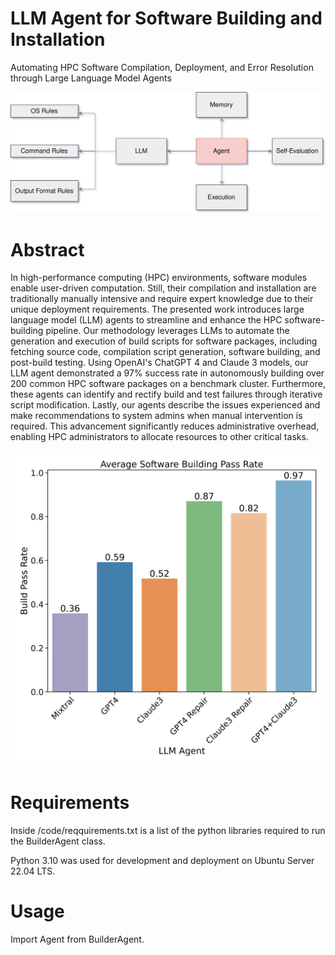 # LLM Agent for Software Building and Installation
Automating HPC Software Compilation, Deployment, and Error Resolution  through Large Language Model Agents

![Logo](images/Agent_architecture.svg)

# Abstract
In high-performance computing (HPC) environments, software modules enable user-driven computation. Still, their compilation and installation are traditionally manually intensive and require expert knowledge due to their unique deployment requirements. The presented work introduces large language model (LLM) agents to streamline and enhance the HPC software-building pipeline. Our methodology leverages LLMs to automate the generation and execution of build scripts for software packages, including fetching source code, compilation script generation, software building, and post-build testing. Using OpenAI's ChatGPT 4 and Claude 3 models, our LLM agent demonstrated a 97% success rate in autonomously building over 200 common HPC software packages on a benchmark cluster. Furthermore, these agents can identify and rectify build and test failures through iterative script modification. Lastly, our agents describe the issues experienced and make recommendations to system admins when manual intervention is required. This advancement significantly reduces administrative overhead, enabling HPC administrators to allocate resources to other critical tasks.

![Logo](images/LLM_Agent_Software_Building_Pass_Rates.svg)

# Requirements
Inside /code/reqquirements.txt is a list of the python libraries required to run the BuilderAgent class.

Python 3.10 was used for development and deployment on Ubuntu Server 22.04 LTS.

# Usage
Import Agent from BuilderAgent.

